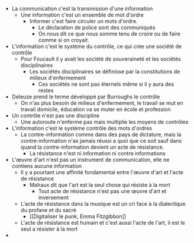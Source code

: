 - La communication c'est la transmission d'une information
	- Une information c'est un ensemble de mot d'ordre
		- Informer c'est faire circuler un mots d'ordre.
			- Le déclaration de police sont des communiqués
			- On nous dit ce que nous somme tenu de croire ou de faire comme si on croyait.
- L'information c'est le système du contrôle, ce qui crée une société de contrôle
	- Pour Foucault il y avait les société de souveraineté et les sociétés disciplinaires
		- Les sociétés disciplinaires se définisse par la constitutions de milieux d'enfermement
			- Ces sociétés ne sont pas éternels même si il y aura des restes
- Deleuze prend le terme développé par Burroughs le contrôle
	- On n'as plus besoin de milieux d'enfermement, le travail se mut en travail domicile, éducation va se muter en école et profession
- Un contrôle n'est pas une discipline
	- Une autoroute n'enferme pas mais multiplie les moyens de contrôles
- L'information c'est le système contrôle des mots d'ordres
	- La contre-information comme dans des pays de dictature, mais la contre-information n'as jamais réussi a quoi que ce soit sauf dans quand la contre-information devient un acte de résistance.
		- La résistance n'est ni information ni contre informations
- L'œuvre d'art n'est pas un instrument de communication, elle ne contiens aucune information
	- Il y a pourtant une affinité fondamental entre l'œuvre d'art et l'acte de résistance
		- Malraux dit que l'art est la seul chose qui résiste à la mort
			- Tout acte de résistance n'est pas une œuvre d'art et inversement
	- L'acte de résistance dans la musique est un cri face à la dialectique du profane et du sacré
		- [[Digitaliser le punk, Emma Fitzgibbon]]
	- L'acte de résistance est humain et c'est aussi l'acte de l'art, il est le seul a résister à la mort
-